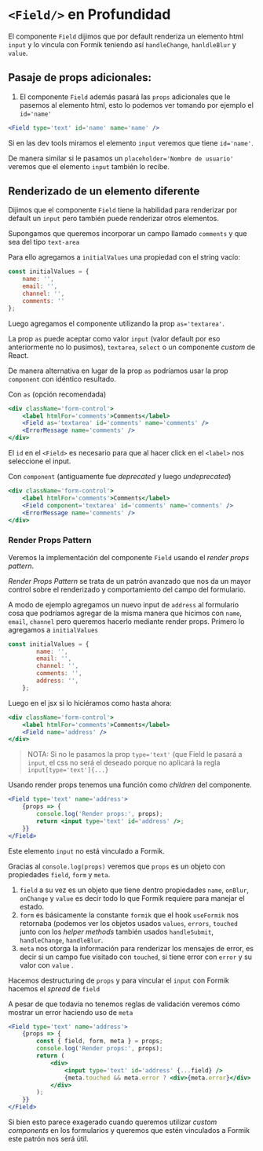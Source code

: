 # `<Field/>` en Profundidad
El componente `Field` dijimos que por default renderiza un elemento html `input` y lo vincula con Formik teniendo así `handleChange`, `hanldleBlur` y `value`.

## Pasaje de props adicionales:
1. El componente `Field` además pasará las `props` adicionales que le pasemos al elemento html, esto lo podemos ver tomando por ejemplo el `id='name'`
```jsx
<Field type='text' id='name' name='name' />
```
Si en las dev tools miramos el elemento `input` veremos que tiene `id='name'`.

De manera similar si le pasamos un `placeholder='Nombre de usuario'` veremos que el elemento `input` también lo recibe.

## Renderizado de un elemento diferente
Dijimos que el componente `Field` tiene la habilidad para renderizar por default un `input` pero también puede renderizar otros elementos.

Supongamos que queremos incorporar un campo llamado `comments` y que sea del tipo `text-area`

Para ello agregamos a `initialValues` una propiedad con el string vacío:

```jsx
const initialValues = {
	name: '',
	email: '',
	channel: '',
	comments: ''
};
```
Luego agregamos el componente utilizando la prop `as='textarea'`.

La prop `as` puede aceptar como valor `input` (valor default por eso anteriormente no lo pusimos), `textarea`, `select` o un componente *custom* de React.

De manera alternativa en lugar de la prop `as` podríamos usar la prop `component` con idéntico resultado.

Con `as` (opción recomendada)
```jsx
<div className='form-control'>
	<label htmlFor='comments'>Comments</label>
	<Field as='textarea' id='comments' name='comments' />
	<ErrorMessage name='comments' />
</div>
```

El `id` en el `<Field>` es necesario para que al hacer click en el `<label>` nos seleccione el input.

Con `component` (antiguamente fue *deprecated* y luego *undeprecated*)
```jsx
<div className='form-control'>
	<label htmlFor='comments'>Comments</label>
	<Field component='textarea' id='comments' name='comments' />
	<ErrorMessage name='comments' />
</div>
```

### Render Props Pattern
Veremos la implementación del componente `Field` usando el *render props pattern*.

*Render Props Pattern* se trata de un patrón avanzado que nos da un mayor control sobre el renderizado y comportamiento del campo del formulario.

A modo de ejemplo agregamos un nuevo input de `address` al formulario cosa que podríamos agregar de la misma manera que hicimos con `name`, `email`, `channel` pero queremos hacerlo mediante render props.
Primero lo agregamos a `initialValues`
```jsx
const initialValues = {
		name: '',
		email: '',
		channel: '',
		comments: '',
		address: '',
	};
```

Luego en el jsx si lo hiciéramos como hasta ahora:
```jsx
<div className='form-control'>
	<label htmlFor='comments'>Comments</label>
	<Field name='address' />
</div>
```

> NOTA: Si no le pasamos la prop `type='text'` (que Field le pasará a `input`, el css no será el deseado porque no aplicará la regla `input[type='text']{...}`

Usando render props tenemos una función como *children* del componente.
```jsx
<Field type='text' name='address'>
	{props => {
		console.log('Render props:', props);
		return <input type='text' id='address' />;
	}}
</Field>
```
Este elemento `input` no está vinculado a Formik.

Gracias al `console.log(props)` veremos que `props` es un objeto con propiedades `field`, `form` y `meta`. 
 1. `field` a su vez es un objeto que tiene dentro propiedades `name`, `onBlur`, `onChange` y `value` es decir todo lo que Formik requiere para manejar el estado.
 2. `form` es básicamente la constante `formik` que el hook `useFormik` nos retornaba (podemos ver los objetos usados `values`, `errors`, `touched` junto con los *helper methods* también usados `handleSubmit`, `handleChange`, `handleBlur`.
 3. `meta` nos otorga la información para renderizar los mensajes de error, es decir si un campo fue visitado con `touched`, si tiene error con `error` y su valor con `value` .

Hacemos destructuring de `props` y para vincular el `input` con Formik hacemos el *spread* de `field` 

A pesar de que todavía no tenemos reglas de validación veremos cómo mostrar un error haciendo uso de `meta`
```jsx
<Field type='text' name='address'>
	{props => {
		const { field, form, meta } = props;
		console.log('Render props:', props);
		return (
			<div>
				<input type='text' id='address' {...field} />
				{meta.touched && meta.error ? <div>{meta.error}</div> : null}
			</div>
		);
	}}
</Field>
```
Si bien esto parece exagerado cuando queremos utilizar *custom components* en los formularios y queremos que estén vinculados a Formik este patrón nos será útil.